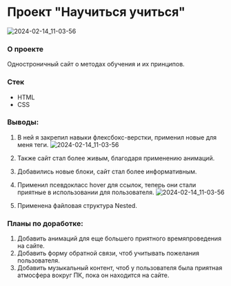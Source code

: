 # Проект "Научиться учиться"

![2024-02-14_11-03-56](https://github.com/VerMishel27/how-to-learn/assets/120491019/09b2d758-b6a9-4d37-8f7a-cccc6a8c719e)

### О проекте

Одностроничный сайт о методах обучения и их принципов.

### Стек

- HTML
- CSS

### Выводы:

1. В ней я закрепил навыки флексбокс-верстки, применил новые для меня теги.
![2024-02-14_11-03-56](https://github.com/VerMishel27/how-to-learn/assets/120491019/c1e182fd-57b5-4fef-86be-b73420e4dd06)

2. Также сайт стал более живым, благодаря применению анимаций.
3. Добавились новые блоки, сайт стал более информативным.
4. Применил псевдокласс hover для ссылок, теперь они стали приятные в использовании для пользователя.
![2024-02-14_11-03-56](https://github.com/VerMishel27/how-to-learn/assets/120491019/2502ff62-a977-4055-bd0d-8c920a18c294)

5. Применена файловая структура Nested.

### Планы по доработке:

1. Добавить анимаций для еще большего приятного времяпроведения на сайте.
2. Добавить форму обратной связи, чтоб учитывать пожелания пользователя.
3. Добавить музыкальный контент, чтоб у пользователя была приятная атмосфера вокруг ПК, пока он находится на сайте.

